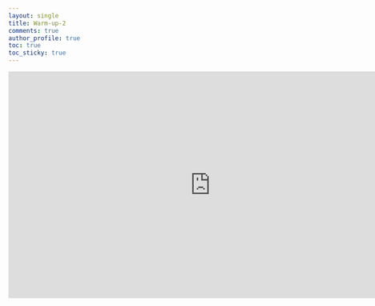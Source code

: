 ```yaml
---
layout: single
title: Warm-up-2
comments: true
author_profile: true
toc: true
toc_sticky: true
---
```


<iframe
  width="806"
  height="453"
  src="https://www.youtube.com/embed/7dT4KHtMM-A"
  frameborder="0"
  allow="accelerometer; autoplay; encrypted-media; gyroscope; picture-in-picture"
  allowfullscreen>
</iframe>